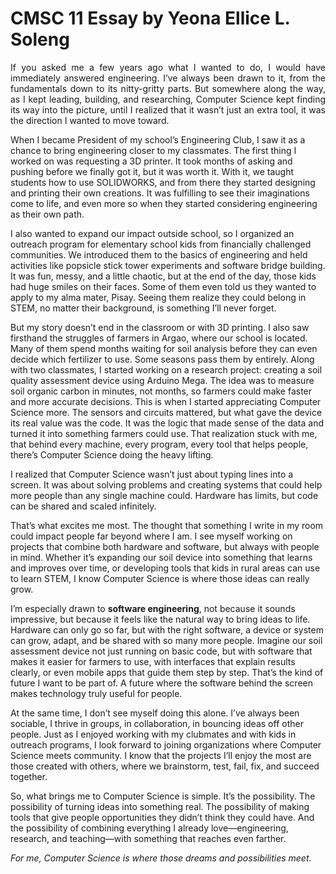 # CMSC 11 Essay by Yeona Ellice L. Soleng  

<div align="justify">
If you asked me a few years ago what I wanted to do, I would have immediately answered engineering. I’ve always been drawn to it, from the fundamentals down to its nitty-gritty parts. But somewhere along the way, as I kept leading, building, and researching, Computer Science kept finding its way into the picture, until I realized that it wasn’t just an extra tool, it was the direction I wanted to move toward. 
</div>

<p>When I became President of my school’s Engineering Club, I saw it as a chance to bring engineering closer to my classmates. The first thing I worked on was requesting a 3D printer. It took months of asking and pushing before we finally got it, but it was worth it. With it, we taught students how to use SOLIDWORKS, and from there they started designing and printing their own creations. It was fulfilling to see their imaginations come to life, and even more so when they started considering engineering as their own path.  
</p>

I also wanted to expand our impact outside school, so I organized an outreach program for elementary school kids from financially challenged communities. We introduced them to the basics of engineering and held activities like popsicle stick tower experiments and software bridge building. It was fun, messy, and a little chaotic, but at the end of the day, those kids had huge smiles on their faces. Some of them even told us they wanted to apply to my alma mater, Pisay. Seeing them realize they could belong in STEM, no matter their background, is something I’ll never forget.  

But my story doesn’t end in the classroom or with 3D printing. I also saw firsthand the struggles of farmers in Argao, where our school is located. Many of them spend months waiting for soil analysis before they can even decide which fertilizer to use. Some seasons pass them by entirely. Along with two classmates, I started working on a research project: creating a soil quality assessment device using Arduino Mega. The idea was to measure soil organic carbon in minutes, not months, so farmers could make faster and more accurate decisions.
This is when I started appreciating Computer Science more. The sensors and circuits mattered, but what gave the device its real value was the code. It was the logic that made sense of the data and turned it into something farmers could use. That realization stuck with me, that behind every machine, every program, every tool that helps people, there’s Computer Science doing the heavy lifting.  

I realized that Computer Science wasn’t just about typing lines into a screen. It was about solving problems and creating systems that could help more people than any single machine could. Hardware has limits, but code can be shared and scaled infinitely.  

That’s what excites me most. The thought that something I write in my room could impact people far beyond where I am. I see myself working on projects that combine both hardware and software, but always with people in mind. Whether it’s expanding our soil device into something that learns and improves over time, or developing tools that kids in rural areas can use to learn STEM, I know Computer Science is where those ideas can really grow.  

I’m especially drawn to **software engineering**, not because it sounds impressive, but because it feels like the natural way to bring ideas to life. Hardware can only go so far, but with the right software, a device or system can grow, adapt, and be shared with so many more people. Imagine our soil assessment device not just running on basic code, but with software that makes it easier for farmers to use, with interfaces that explain results clearly, or even mobile apps that guide them step by step. That’s the kind of future I want to be part of. A future where the software behind the screen makes technology truly useful for people.  

At the same time, I don’t see myself doing this alone. I’ve always been sociable, I thrive in groups, in collaboration, in bouncing ideas off other people. Just as I enjoyed working with my clubmates and with kids in outreach programs, I look forward to joining organizations where Computer Science meets community. I know that the projects I’ll enjoy the most are those created with others, where we brainstorm, test, fail, fix, and succeed together.  

So, what brings me to Computer Science is simple. It’s the possibility. The possibility of turning ideas into something real. The possibility of making tools that give people opportunities they didn’t think they could have. And the possibility of combining everything I already love—engineering, research, and teaching—with something that reaches even farther.  

*For me, Computer Science is where those dreams and possibilities meet.*

